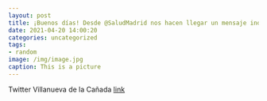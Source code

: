 ```yaml
---
layout: post
title: ¡Buenos días! Desde @SaludMadrid nos hacen llegar un mensaje indicando que, a partir de hoy, los mayores de 75 años pueden pedir...
date: 2021-04-20 14:00:20
categories: uncategorized
tags:
- random
image: /img/image.jpg
caption: This is a picture
---
```

Twitter Villanueva de la Cañada [link](https://twitter.com/AytoVDLCanada/status/1384418476266344449)
